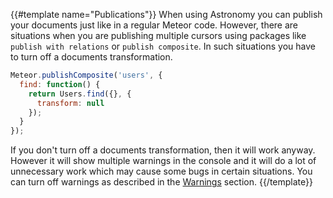 {{#template name="Publications"}}
When using Astronomy you can publish your documents just like in a regular Meteor code. However, there are situations when you are publishing multiple cursors using packages like `publish with relations` or `publish composite`. In such situations you have to turn off a documents transformation.

```js
Meteor.publishComposite('users', {
  find: function() {
    return Users.find({}, {
      transform: null
    });
  }
});
```

If you don't turn off a documents transformation, then it will work anyway. However it will show multiple warnings in the console and it will do a lot of unnecessary work which may cause some bugs in certain situations. You can turn off warnings as described in the [Warnings](/warnings) section.
{{/template}}
